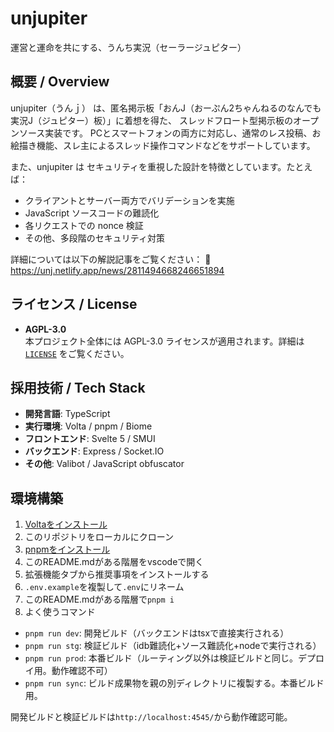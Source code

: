 # unjupiter
運営と運命を共にする、うんち実況（セーラージュピター）

## 概要 / Overview
unjupiter（うんｊ） は、匿名掲示板「おんJ（おーぷん2ちゃんねるのなんでも実況J（ジュピター）板）」に着想を得た、
スレッドフロート型掲示板のオープンソース実装です。
PCとスマートフォンの両方に対応し、通常のレス投稿、お絵描き機能、スレ主によるスレッド操作コマンドなどをサポートしています。

また、unjupiter は セキュリティを重視した設計を特徴としています。たとえば：

- クライアントとサーバー両方でバリデーションを実施
- JavaScript ソースコードの難読化
- 各リクエストでの nonce 検証
- その他、多段階のセキュリティ対策

詳細については以下の解説記事をご覧ください：
🔗 https://unj.netlify.app/news/2811494668246651894

## ライセンス / License

- **AGPL-3.0**  
  本プロジェクト全体には AGPL-3.0 ライセンスが適用されます。詳細は [`LICENSE`](./LICENSE) をご覧ください。

## 採用技術 / Tech Stack

- **開発言語**: TypeScript  
- **実行環境**: Volta / pnpm / Biome  
- **フロントエンド**: Svelte 5 / SMUI
- **バックエンド**: Express / Socket.IO
- **その他**: Valibot / JavaScript obfuscator

## 環境構築
1. [Voltaをインストール](https://docs.volta.sh/guide/getting-started)
1. このリポジトリをローカルにクローン
1. [pnpmをインストール](https://pnpm.io/ja/installation)
1. このREADME.mdがある階層をvscodeで開く
1. 拡張機能タブから推奨事項をインストールする
1. `.env.example`を複製して`.env`にリネーム
1. このREADME.mdがある階層で`pnpm i`
1. よく使うコマンド
  - `pnpm run dev`: 開発ビルド（バックエンドはtsxで直接実行される）
  - `pnpm run stg`: 検証ビルド（idb難読化+ソース難読化+nodeで実行される）
  - `pnpm run prod`: 本番ビルド（ルーティング以外は検証ビルドと同じ。デプロイ用。動作確認不可）
  - `pnpm run sync`: ビルド成果物を親の別ディレクトリに複製する。本番ビルド用。

開発ビルドと検証ビルドは`http://localhost:4545/`から動作確認可能。